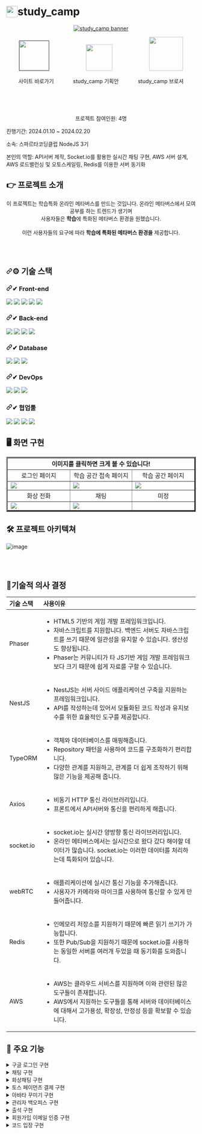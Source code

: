 <h1 style='display:flex;align-items:center;'>
<img src='./src/public/로고.png' width='30'>
study_camp
</h1>

<p align="center">
  <a href="" target="_blank" rel="noopener noreferrer"><img src="./src/public/배너.png"  alt="study_camp banner" 
/></a>
</p>

<p align='center'>
  <span>
    <a href='' target="_blank" rel="noopener noreferrer"><img src='./src/public/로고.png' width='80px'></a>
    &nbsp; &nbsp; &nbsp; &nbsp; &nbsp; &nbsp; &nbsp; &nbsp; &nbsp; &nbsp; &nbsp; &nbsp;
    <a href='https://www.notion.so/project-node/8d8e7706e9d143f89fcf1c27416fec08?pvs=4' target="_blank" rel="noopener noreferrer"><img src='./src/public/노션.png' width='70px'></a>
    &nbsp; &nbsp; &nbsp; &nbsp; &nbsp; &nbsp; &nbsp; &nbsp; &nbsp; &nbsp; &nbsp; &nbsp;
    <a href='https://www.notion.so/STUDY-CAMP-0e17e795a9334eb29a299ef40cba1f0d?pvs=4' target="_blank" rel="noopener noreferrer"><img src='./src/public/브로슈어.png' width='90px'></a>
  </span>
</p>
<p align='center'>
  사이트 바로가기
  &nbsp; &nbsp; &nbsp; &nbsp; &nbsp; &nbsp;
  study_camp 기획안
  &nbsp; &nbsp; &nbsp; &nbsp; &nbsp; &nbsp;
  study_camp 브로셔
  <br><br>
</p>

<p dir="auto"><br><br></p>

<p align='center'>
  프로젝트 참여인원: 4명
  
  진행기간: 2024.01.10 ~ 2024.02.20
  
  소속: 스파르타코딩클럽 NodeJS 3기
  
  본인의 역할: API서버 제작, Socket.io를 활용한 실시간 채팅 구현, AWS 서버 설계, AWS 로드밸런싱 및 오토스케일링, Redis를 이용한 서버 동기화
</p>

<h2>👉 프로젝트 소개</h2>
<p align='center'>
이 프로젝트는 학습특화 온라인 메타버스를 만드는 것입니다.
온라인 메타버스에서 모여 공부를 하는 트렌드가 생기며<br> 사용자들은  <b>학습</b>에 특화된 메타버스 환경을 원했습니다.
<br><br>
이런 사용자들의 요구에 따라 
<b>학습에 특화된 메타버스 환경을</b> 제공합니다.
<p dir="auto"><br><br></p>

<h2 tabindex="-1" dir="auto"><a id="user-content--기술-스택" class="anchor" aria-hidden="true" href="#-기술-스택"><svg class="octicon octicon-link" viewBox="0 0 16 16" version="1.1" width="16" height="16" aria-hidden="true"><path d="m7.775 3.275 1.25-1.25a3.5 3.5 0 1 1 4.95 4.95l-2.5 2.5a3.5 3.5 0 0 1-4.95 0 .751.751 0 0 1 .018-1.042.751.751 0 0 1 1.042-.018 1.998 1.998 0 0 0 2.83 0l2.5-2.5a2.002 2.002 0 0 0-2.83-2.83l-1.25 1.25a.751.751 0 0 1-1.042-.018.751.751 0 0 1-.018-1.042Zm-4.69 9.64a1.998 1.998 0 0 0 2.83 0l1.25-1.25a.751.751 0 0 1 1.042.018.751.751 0 0 1 .018 1.042l-1.25 1.25a3.5 3.5 0 1 1-4.95-4.95l2.5-2.5a3.5 3.5 0 0 1 4.95 0 .751.751 0 0 1-.018 1.042.751.751 0 0 1-1.042.018 1.998 1.998 0 0 0-2.83 0l-2.5 2.5a1.998 1.998 0 0 0 0 2.83Z"></path></svg></a><g-emoji class="g-emoji" alias="gear" fallback-src="https://github.githubassets.com/images/icons/emoji/unicode/2699.png">⚙</g-emoji> 기술 스택</h2>
<h3 tabindex="-1" dir="auto"><a id="user-content--frond-end" class="anchor" aria-hidden="true" href="#-frond-end"><svg class="octicon octicon-link" viewBox="0 0 16 16" version="1.1" width="16" height="16" aria-hidden="true"><path d="m7.775 3.275 1.25-1.25a3.5 3.5 0 1 1 4.95 4.95l-2.5 2.5a3.5 3.5 0 0 1-4.95 0 .751.751 0 0 1 .018-1.042.751.751 0 0 1 1.042-.018 1.998 1.998 0 0 0 2.83 0l2.5-2.5a2.002 2.002 0 0 0-2.83-2.83l-1.25 1.25a.751.751 0 0 1-1.042-.018.751.751 0 0 1-.018-1.042Zm-4.69 9.64a1.998 1.998 0 0 0 2.83 0l1.25-1.25a.751.751 0 0 1 1.042.018.751.751 0 0 1 .018 1.042l-1.25 1.25a3.5 3.5 0 1 1-4.95-4.95l2.5-2.5a3.5 3.5 0 0 1 4.95 0 .751.751 0 0 1-.018 1.042.751.751 0 0 1-1.042.018 1.998 1.998 0 0 0-2.83 0l-2.5 2.5a1.998 1.998 0 0 0 0 2.83Z"></path></svg></a><g-emoji class="g-emoji" alias="heavy_check_mark" fallback-src="https://github.githubassets.com/images/icons/emoji/unicode/2714.png">✔</g-emoji> Front-end</h3>
<div dir="auto">
<img src="https://img.shields.io/badge/phaser-F7DF1E?style=for-the-badge">
<img src="https://img.shields.io/badge/HTML5-E34F26?style=for-the-badge&logo=HTML5&logoColor=white">
<img src="https://img.shields.io/badge/CSS3-1572B6?style=for-the-badge&logo=CSS3&logoColor=white">
<img src="https://img.shields.io/badge/JavaScript-F7DF1E?style=for-the-badge&logo=JavaScript&logoColor=white">
<img src="https://img.shields.io/badge/Axios-5A29E4?style=for-the-badge&logo=Axios&logoColor=white">
</div>
<h3 tabindex="-1" dir="auto"><a id="user-content--back-end" class="anchor" aria-hidden="true" href="#-back-end"><svg class="octicon octicon-link" viewBox="0 0 16 16" version="1.1" width="16" height="16" aria-hidden="true"><path d="m7.775 3.275 1.25-1.25a3.5 3.5 0 1 1 4.95 4.95l-2.5 2.5a3.5 3.5 0 0 1-4.95 0 .751.751 0 0 1 .018-1.042.751.751 0 0 1 1.042-.018 1.998 1.998 0 0 0 2.83 0l2.5-2.5a2.002 2.002 0 0 0-2.83-2.83l-1.25 1.25a.751.751 0 0 1-1.042-.018.751.751 0 0 1-.018-1.042Zm-4.69 9.64a1.998 1.998 0 0 0 2.83 0l1.25-1.25a.751.751 0 0 1 1.042.018.751.751 0 0 1 .018 1.042l-1.25 1.25a3.5 3.5 0 1 1-4.95-4.95l2.5-2.5a3.5 3.5 0 0 1 4.95 0 .751.751 0 0 1-.018 1.042.751.751 0 0 1-1.042.018 1.998 1.998 0 0 0-2.83 0l-2.5 2.5a1.998 1.998 0 0 0 0 2.83Z"></path></svg></a><g-emoji class="g-emoji" alias="heavy_check_mark" fallback-src="https://github.githubassets.com/images/icons/emoji/unicode/2714.png">✔</g-emoji> Back-end</h3>
<div dir="auto">
<img src="https://img.shields.io/badge/Node.js-339933?style=for-the-badge&logo=Node.js&logoColor=white">
<img src="https://img.shields.io/badge/NestJS-E0234E?style=for-the-badge&logo=NestJS&logoColor=white">
<img src="https://img.shields.io/badge/Typeorm-262627?style=for-the-badge&logo=Typeorm&logoColor=white">
<img src="https://img.shields.io/badge/TypeScript-3178C6?style=for-the-badge&logo=TypeScript&logoColor=white">
</div>
<h3 tabindex="-1" dir="auto"><a id="user-content--back-end" class="anchor" aria-hidden="true" href="#-back-end"><svg class="octicon octicon-link" viewBox="0 0 16 16" version="1.1" width="16" height="16" aria-hidden="true"><path d="m7.775 3.275 1.25-1.25a3.5 3.5 0 1 1 4.95 4.95l-2.5 2.5a3.5 3.5 0 0 1-4.95 0 .751.751 0 0 1 .018-1.042.751.751 0 0 1 1.042-.018 1.998 1.998 0 0 0 2.83 0l2.5-2.5a2.002 2.002 0 0 0-2.83-2.83l-1.25 1.25a.751.751 0 0 1-1.042-.018.751.751 0 0 1-.018-1.042Zm-4.69 9.64a1.998 1.998 0 0 0 2.83 0l1.25-1.25a.751.751 0 0 1 1.042.018.751.751 0 0 1 .018 1.042l-1.25 1.25a3.5 3.5 0 1 1-4.95-4.95l2.5-2.5a3.5 3.5 0 0 1 4.95 0 .751.751 0 0 1-.018 1.042.751.751 0 0 1-1.042.018 1.998 1.998 0 0 0-2.83 0l-2.5 2.5a1.998 1.998 0 0 0 0 2.83Z"></path></svg></a><g-emoji class="g-emoji" alias="heavy_check_mark" fallback-src="https://github.githubassets.com/images/icons/emoji/unicode/2714.png">✔</g-emoji> Database</h3>
<div dir="auto">
<img src="https://img.shields.io/badge/MySQL-4479A1?style=for-the-badge&logo=MySQL&logoColor=white">
<img src="https://img.shields.io/badge/Amazon RDS-527FFF?style=for-the-badge&logo=Amazon RDS&logoColor=white">
<img src="https://img.shields.io/badge/Redis-DC382D?style=for-the-badge&logo=Redis&logoColor=white">
</div>
<h3 tabindex="-1" dir="auto"><a id="user-content--dev-tools" class="anchor" aria-hidden="true" href="#-dev-tools"><svg class="octicon octicon-link" viewBox="0 0 16 16" version="1.1" width="16" height="16" aria-hidden="true"><path d="m7.775 3.275 1.25-1.25a3.5 3.5 0 1 1 4.95 4.95l-2.5 2.5a3.5 3.5 0 0 1-4.95 0 .751.751 0 0 1 .018-1.042.751.751 0 0 1 1.042-.018 1.998 1.998 0 0 0 2.83 0l2.5-2.5a2.002 2.002 0 0 0-2.83-2.83l-1.25 1.25a.751.751 0 0 1-1.042-.018.751.751 0 0 1-.018-1.042Zm-4.69 9.64a1.998 1.998 0 0 0 2.83 0l1.25-1.25a.751.751 0 0 1 1.042.018.751.751 0 0 1 .018 1.042l-1.25 1.25a3.5 3.5 0 1 1-4.95-4.95l2.5-2.5a3.5 3.5 0 0 1 4.95 0 .751.751 0 0 1-.018 1.042.751.751 0 0 1-1.042.018 1.998 1.998 0 0 0-2.83 0l-2.5 2.5a1.998 1.998 0 0 0 0 2.83Z"></path></svg></a><g-emoji class="g-emoji" alias="heavy_check_mark" fallback-src="https://github.githubassets.com/images/icons/emoji/unicode/2714.png">✔</g-emoji> DevOps</h3>
<div dir="auto">
<img src="https://img.shields.io/badge/Amazon EC2-FF9900?style=for-the-badge&logo=Amazon EC2&logoColor=white">
<img src="https://img.shields.io/badge/Amazon CloudWatch-FF4F8B?style=for-the-badge&logo=Amazon CloudWatch&logoColor=white">
<img src="https://img.shields.io/badge/AWS ElastiCache-FF9900?style=for-the-badge&logo=AWS ElastiCache&logoColor=white">
</div>
<h3 tabindex="-1" dir="auto"><a id="user-content--dev-tools" class="anchor" aria-hidden="true" href="#-dev-tools"><svg class="octicon octicon-link" viewBox="0 0 16 16" version="1.1" width="16" height="16" aria-hidden="true"><path d="m7.775 3.275 1.25-1.25a3.5 3.5 0 1 1 4.95 4.95l-2.5 2.5a3.5 3.5 0 0 1-4.95 0 .751.751 0 0 1 .018-1.042.751.751 0 0 1 1.042-.018 1.998 1.998 0 0 0 2.83 0l2.5-2.5a2.002 2.002 0 0 0-2.83-2.83l-1.25 1.25a.751.751 0 0 1-1.042-.018.751.751 0 0 1-.018-1.042Zm-4.69 9.64a1.998 1.998 0 0 0 2.83 0l1.25-1.25a.751.751 0 0 1 1.042.018.751.751 0 0 1 .018 1.042l-1.25 1.25a3.5 3.5 0 1 1-4.95-4.95l2.5-2.5a3.5 3.5 0 0 1 4.95 0 .751.751 0 0 1-.018 1.042.751.751 0 0 1-1.042.018 1.998 1.998 0 0 0-2.83 0l-2.5 2.5a1.998 1.998 0 0 0 0 2.83Z"></path></svg></a><g-emoji class="g-emoji" alias="heavy_check_mark" fallback-src="https://github.githubassets.com/images/icons/emoji/unicode/2714.png">✔</g-emoji> 협업툴</h3>
<div dir="auto">
<img src="https://img.shields.io/badge/Git-F05032?style=for-the-badge&logo=Git&logoColor=white">
<img src="https://img.shields.io/badge/GitHub-181717?style=for-the-badge&logo=GitHub&logoColor=white">
<img src="https://img.shields.io/badge/Slack-4A154B?style=for-the-badge&logo=Slack&logoColor=white">
<img src="https://img.shields.io/badge/Notion-000000?style=for-the-badge&logo=Notion&logoColor=white">
</div>

<h2> 🖥 화면 구현 </h2>
<table border="3">
  <tbody>
  <tr align="center">
    <td colspan=3><b>이미지를 클릭하면 크게 볼 수 있습니다!</b></td>
  </tr>
  <tr align="center">
    <td width="300">로그인 페이지</td>
    <td width="300">학습 공간 접속 페이지</td>
    <td width="300">학습 공간 페이지</td>
  </tr>
  <tr>
    <td><img src='./src/public/로그인 페이지.png'></td>
    <td><img src='./src/public/학습 공간 접속 페이지.png'></td>
    <td><img src='./src/public/학습 공간 페이지.png'></td>
  </tr>
  <tr align="center">
    <td>화상 전화</td>
    <td>채팅</td>
    <td>미정</td>
  </tr>
  <tr>
    <td><img src='./src/public/화상전화.png'></td>
    <td><img src='./src/public/채팅.png'></td>
    <td><img src=''></td>
  </tr>
  </tbody>
</table>

<h2>🛠</g-emoji> 프로젝트 아키텍쳐</h2>

![image](./src/public/아키텍쳐.png)

<p dir="auto"><br><br></p>

<h2><g-emoji class="g-emoji" alias="memo" fallback-src="https://github.githubassets.com/images/icons/emoji/unicode/1f4dd.png">📝</g-emoji>기술적 의사 결정 </h2>

<table>
<thead>
<tr>
<th align="left"><strong>기술 스택</strong></th>
<th align="left"><strong>사용이유</strong></th>
</tr>
</thead>
<tbody>
<tr>
<td align="left">Phaser</td>
<td align="left">
  <ul>
    <li>
      HTML5 기반의 게임 개발 프레임워크입니다.
    </li>
    <li>
      자바스크립트를 지원합니다. 백엔드 서버도 자바스크립트를 쓰기 때문에 일관성을 유지할 수 있습니다. 생산성도 향상됩니다.
    </li>
    <li>
      Phaser는 커뮤니티가 타 JS기반 게임 개발 프레임워크 보다 크기 때문에 쉽게 자료를 구할 수 있습니다.
    </li>
  </ul>
  </td>
</tr>
<tr>
<td align="left">NestJS</td>
<td align="left">
  <ul>
    <li>
      NestJS는 서버 사이드 애플리케이션 구축을 지원하는 프레임워크입니다.
    </li>
    <li>
      API를 작성하는데 있어서 모듈화된 코드 작성과 유지보수를 위한 효율적인 도구를 제공합니다.
    </li>
  </ul>
  </td>
</tr>
<tr>
<td align="left">TypeORM</td>
<td align="left">
   <ul>
    <li> 
      객체와 데이터베이스를 매핑해줍니다. 
    </li>
    <li>
      Repository 패턴을 사용하여 코드를 구조화하기 편리합니다.
    </li>
    <li>
      다양한 관계를 지원하고, 관계를 더 쉽게 조작하기 위해 많은 기능을 제공해 줍니다.
    </li>
  </ul>
 </td>
</tr>
<tr>
<td align="left">Axios</td>
<td align="left">
  <ul>
    <li> 
      비동기 HTTP 통신 라이브러리입니다.
    </li>
    <li>
      프론트에서 API서버와 통신을 편리하게 해줍니다.
    </li>
  </ul>
 </td>
</tr>
<tr>
<td align="left">socket.io</td>
<td align="left">
  <ul>
    <li>
      socket.io는 실시간 양방향 통신 라이브러리입니다.
    </li>
    <li>
      온라인 메타버스에서는 실시간으로 왔다 갔다 해야할 데이터가 많습니다. socket.io는 이러한 데이터를 처리하는데 특화되어 있습니다.
    </li>
  </ul>
  </td>
</tr>
<tr>
<td align="left">webRTC</td>
<td align="left">
  <ul>
    <li>
      애플리케이션에 실시간 통신 기능을 추가해줍니다.
    </li>
    <li>
      사용자가 카메라와 마이크를 사용하여 통신할 수 있게 만들어줍니다.
    </li>
  </ul>
  </td>
</tr>
<tr>
<td align="left">Redis</td>
<td align="left">
   <ul>
   <li>
   인메모리 저장소를 지원하기 때문에 빠른 읽기 쓰기가 가능합니다.
   </li>
    <li> 
      또한 Pub/Sub을 지원하기 때문에 socket.io를 사용하는 동일한 서버를 여러개 두었을 때 동기화를 도와줍니다.
    </li>
  </ul>
</td>
</tr>
<tr>
<td align="left">AWS</td>
<td align="left">
  <ul>
    <li>
      AWS는 클라우드 서비스를 지원하며 이와 관련된 많은 도구들이 존재합니다.
    </li>
    <li>
      AWS에서 지원하는 도구들을 통해 서버와 데이터베이스에 대해서 고가용성, 확장성, 안정성 등을 확보할 수 있습니다.
    </li>
  </ul>
  </td>
</tr>
</tbody>
</table>

<h2>🔎 주요 기능</h2>
<details>
  <ul>
    <li>
    PassportStrategy를 통해 구글 인증 전략을 구현했습니다.<br/>
    구글 계정으로 회원가입과 로그인이 가능합니다.
    </li>
      <image src="./src/public/구글 로그인.png"></image>
  </ul>
  <summary>
    구글 로그인 구현
  </summary>
</details>
<details>
  <ul>
    <li>
    Socket.io를 통해 실시간 채팅을 구현했습니다.<br/>
    전체 채팅과 다이렉트 메시지를 지원합니다.<br/>
    과거의 채팅도 볼 수 있습니다.<br/>
    </li>
      <image src="./src/public/다이렉트 메세지.png"></image>
  </ul>
  <summary>
    채팅 구현
  </summary>
</details>
<details>
  <ul>
    <li>
    사진필요!<br>
    Socket.io와 WebRTC를 이용해 실시간 화상채팅을 구현했습니다.
    </li>
      <image src=""></image>
  </ul>
  <summary>
    화상채팅 구현
  </summary>
</details>
<details>
  <ul>
    <li>
    온라인 메타버스를 생성할 때 결제기능을 구현했습니다.<br />
    토스페이먼츠의 API를 이용하였습니다.
    </li>
      <image src="./src/public/토스 결제창.png"></image>
  </ul>
  <summary>
    토스 페이먼츠 결제 구현
  </summary>
</details>
<details>
  <ul>
    <li>
    캐릭터를 꾸밀 수 있도록 꾸미기 기능을 넣었습니다.<br />
    헤어, 옷, 피부, 얼굴을 꾸밀 수 있습니다.
    </li>
      <image src="./src/public/꾸미기.png"></image>
  </ul>
  <summary>
    아바타 꾸미기 구현
  </summary>
</details>
<details>
  <ul>
    <li>
    학습 공간 관리자를 위한 백오피스 기능을 넣었습니다.<br />
    학습 공간에서의 동시 접속자 수와 결제 목록, 날짜별 매출을 볼 수 있습니다.
    </li>
      <image src="./src/public/백오피스.png"></image>
  </ul>
  <summary>
    관리자 백오피스 구현
  </summary>
</details>
<details>
  <ul>
    <li>
    학습 공간에 입장시 자동으로 출석체크가 되며 퇴장할때 자동으로 공부 누적시간을 계산해 줍니다.
    </li>
      <image src="./src/public/출석보기.png"></image>
  </ul>
  <summary>
    출석 구현
  </summary>
</details>
<details>
  <ul>
    <li>
    회원가입시 이메일을 통해 유효한 숫자 6자리를 입력해야 정상적으로 회원 가입이 되게 만들었습니다.
    </li>
      <image src="./src/public/이메일인증.png"></image>
  </ul>
  <summary>
    회원가입 이메일 인증 구현
  </summary>
</details>
<details>
  <ul>
    <li>
    학습 공간에서 주기적으로 갱신되는 코드를 통해 입장 가능합니다.
    </li>
      <image src="./src/public/코드입장.png"></image>
  </ul>
  <summary>
    코드 입장 구현
  </summary>
</details>


